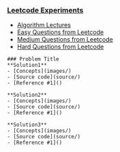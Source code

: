 ### [Leetcode Experiments](https://docs.google.com/spreadsheets/d/1Md2vZlLWUp4Vde6O9dB0eS1YadMXfqYj-WxHJ8UX8OA/edit?usp=sharing)

- [Algorithm Lectures](Theory.md)
- [Easy Questions from Leetcode](Easy.md)
- [Medium Questions from Leetcode](Medium.md)
- [Hard Questions from Leetcode]()

```
### Problem Title
**Solution1**
- [Concepts](images/)
- [Source code](source/)
- [Reference #1]()

**Solution2**
- [Concepts](images/)
- [Source code](source/)
- [Reference #1]()

**Solution3**
- [Concepts](images/)
- [Source code](source/)
- [Reference #1]()
```
